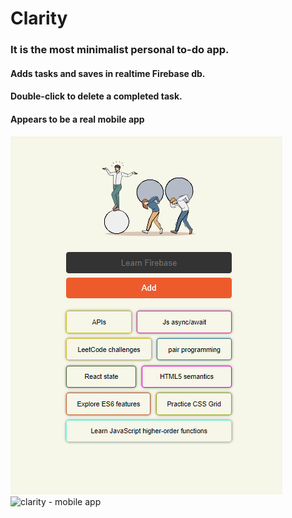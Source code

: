 # Clarity
### It is the most minimalist personal to-do app.
#### Adds tasks and saves in realtime Firebase db.
#### Double-click to delete a completed task.
#### Appears to be a real mobile app

![alt text](image.png)
![clarity - mobile app](https://github.com/asad-sharif/clarity---todo-app/assets/143790420/f22cce06-020b-4f53-84bc-398797dc5b00)
